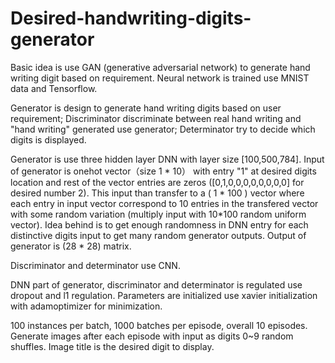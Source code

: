 # Desired-handwriting-digits-generator

Basic idea is use GAN (generative adversarial network) to generate hand writing digit based on requirement. Neural network is trained use MNIST data and Tensorflow.

Generator is design to generate hand writing digits based on user requirement; Discriminator discriminate between real hand writing and "hand writing" generated use generator; Determinator try to decide which digits is displayed.

Generator is use three hidden layer DNN with layer size [100,500,784]. Input of generator is onehot vector（size 1 * 10） with entry "1" at desired digits location and rest of the vector entries are zeros ([0,1,0,0,0,0,0,0,0,0] for desired number 2). This input than transfer to a ( 1 * 100 ) vector where each entry in input vector correspond to 10 entries in the transfered vector with some random variation (multiply input with 10*100 random uniform vector). Idea behind is to get enough randomness in DNN entry for each distinctive digits input to get many random generator outputs. Output of generator is (28 * 28) matrix.

Discriminator and determinator use CNN.

DNN part of generator, discriminator and determinator is regulated use dropout and l1 regulation. Parameters are initialized use xavier initialization with adamoptimizer for minimization.

100 instances per batch, 1000 batches per episode, overall 10 episodes. Generate images after each episode with input as digits 0~9 random shuffles. Image title is the desired digit to display.
